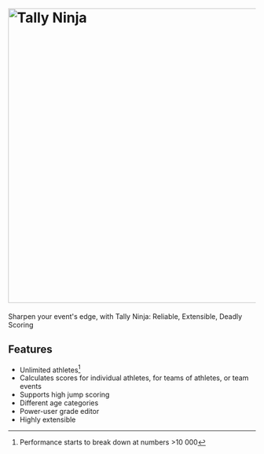 # <img src="https://raw.githubusercontent.com/maxfire2008/tally-ninja/main/src/static/wordmark.svg" alt="Tally Ninja" width="600"/>
Sharpen your event's edge, with Tally Ninja: Reliable, Extensible, Deadly Scoring

## Features
* Unlimited athletes[^1]
* Calculates scores for individual athletes, for teams of athletes, or team events
* Supports high jump scoring
* Different age categories
* Power-user grade editor
* Highly extensible

[^1]: Performance starts to break down at numbers >10 000
